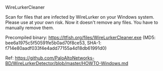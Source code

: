 ﻿WireLurkerCleaner

Scan for files that are infected by WireLurker on your Windows system. Please use at your own risk.
Now it doesn't remove any files. You have to manually remove them.

Precompiled binary: https://ltfish.org/files/WireLurkerCleaner.exe (MD5: bee6a1975c5f50591fe5b0ad70f8ce53, SHA-1: f714e80aadf033f4e4add77155a4d18db61991d0)

Ref: https://github.com/PaloAltoNetworks-BD/WireLurkerDetector/blob/master/HOWTO-Windows.md
